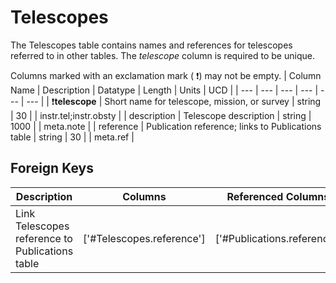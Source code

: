 # Telescopes
The Telescopes table contains names and references for telescopes referred to in other tables. The *telescope* column is required to be unique.


Columns marked with an exclamation mark ( :exclamation:) may not be empty.
| Column Name | Description | Datatype | Length | Units  | UCD |
| --- | --- | --- | --- | --- | --- |
| :exclamation:**telescope** | Short name for telescope, mission, or survey | string | 30 |  | instr.tel;instr.obsty  |
| description | Telescope description | string | 1000 |  | meta.note  |
| reference | Publication reference; links to Publications table | string | 30 |  | meta.ref  |

## Foreign Keys
| Description | Columns | Referenced Columns |
| --- | --- | --- |
| Link Telescopes reference to Publications table | ['#Telescopes.reference'] | ['#Publications.reference'] |
